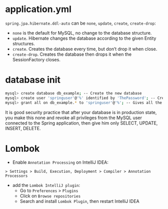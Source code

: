 
# application.yml

`spring.jpa.hibernate.ddl-auto` can be `none`, `update`, `create`, `create-drop`:
* `none` is the default for MySQL, no change to the database structure.
* `update`. Hibernate changes the database according to the given Entity structures.
* `create`. Creates the database every time, but don’t drop it when close.
* `create-drop`. Creates the database then drops it when the SessionFactory closes.


# database init 

```bash
mysql> create database db_example; -- Create the new database
mysql> create user 'springuser'@'%' identified by 'ThePassword'; -- Creates the user
mysql> grant all on db_example.* to 'springuser'@'%'; -- Gives all the privileges to the new user on the newly created database
```

It is good security practice that after your database is in 
production state, you make this none and revoke all privileges from the MySQL 
user connected to the Spring application, then give him only SELECT, UPDATE, INSERT, DELETE.

# Lombok
* Enable `Annotation Processing` on IntelliJ IDEA:
```
> Settings > Build, Execution, Deployment > Compiler > Annotation Processors
```
* add the `Lombok IntelliJ plugin`:
    * Go to `Preferences`  > `Plugins`
    * Click on `Browse repositories`
    * Search and install `Lombok Plugin`, then restart IntelliJ IDEA